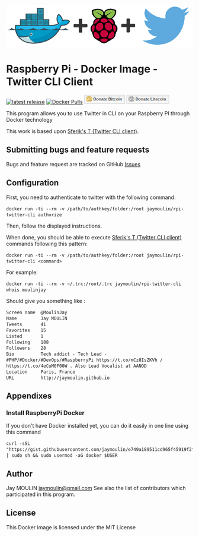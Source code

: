 ![logo](logo.png)

Raspberry Pi - Docker Image - Twitter CLI Client
=====================================

[![latest release](https://img.shields.io/github/release/jaymoulin/docker-rpi-twitter-cli.svg "latest release")](http://github.com/jaymoulin/docker-rpi-twitter-cli/releases)
[![Docker Pulls](https://img.shields.io/docker/pulls/jaymoulin/rpi-twitter-cli.svg)](https://hub.docker.com/r/jaymoulin/rpi-twitter-cli/)
[![Bitcoin donation](https://github.com/jaymoulin/jaymoulin.github.io/raw/master/btc.png "Bitcoin donation")](https://m.freewallet.org/id/374ad82e/btc)
[![Litecoin donation](https://github.com/jaymoulin/jaymoulin.github.io/raw/master/ltc.png "Litecoin donation")](https://m.freewallet.org/id/374ad82e/ltc)

This program allows you to use Twitter in CLI on your Raspberry PI through Docker technology

This work is based upon [Sferik's T (Twitter CLI client)](https://github.com/sferik/t).

Submitting bugs and feature requests
------------------------------------

Bugs and feature request are tracked on GitHub [Issues](https://github.com/jaymoulin/docker-rpi-twitter-cli)

Configuration
-------------

First, you need to authenticate to twitter with the following command: 

```
docker run -ti --rm -v /path/to/authkey/folder:/root jaymoulin/rpi-twitter-cli authorize
```

Then, follow the displayed instructions.

When done, you should be able to execute [Sferik's T (Twitter CLI client)](https://github.com/sferik/t) commands following this pattern:


```
docker run -ti --rm -v /path/to/authkey/folder:/root jaymoulin/rpi-twitter-cli <command>

```

For example:

```
docker run -ti --rm -v ~/.trc:/root/.trc jaymoulin/rpi-twitter-cli whois moulinjay
```

Should give you something like :

```
Screen name  @MoulinJay
Name         Jay MOULIN
Tweets       41
Favorites    15
Listed       1
Following    188
Followers    28
Bio          Tech addict - Tech Lead - #PHP/#Docker/#DevOps/#RaspberryPi https://t.co/mCz8IsZKVh / https://t.co/4eCuM0F00W . Also Lead Vocalist at AANOD
Location     Paris, France
URL          http://jaymoulin.github.io
```

Appendixes
---

### Install RaspberryPi Docker

If you don't have Docker installed yet, you can do it easily in one line using this command
 
```
curl -sSL "https://gist.githubusercontent.com/jaymoulin/e749a189511cd965f45919f2f99e45f3/raw/0e650b38fde684c4ac534b254099d6d5543375f1/ARM%2520(Raspberry%2520PI)%2520Docker%2520Install" | sudo sh && sudo usermod -aG docker $USER
```

Author
------

Jay MOULIN jaymoulin@gmail.com See also the list of contributors which participated in this program.

License
-------

This Docker image is licensed under the MIT License
